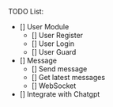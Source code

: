 TODO List:
- [] User Module
  - [] User Register
  - [] User Login
  - [] User Guard
- [] Message
  - [] Send message
  - [] Get latest messages
  - [] WebSocket
- [] Integrate with Chatgpt